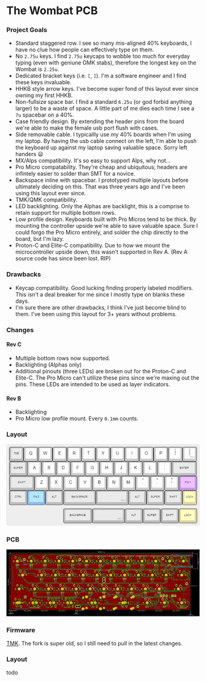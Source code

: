 # The Wombat PCB

### Project Goals

- Standard staggered row. I see so many mis-aligned 40% keyboards, I have no clue how people can effectively type on them.
- No `2.75u` keys. I find `2.75u` keycaps to wobble too much for everyday typing (even with geniune GMK stabs), therefore the longest key on the Wombat is `2.25u`.
- Dedicated bracket keys (i.e. `[`, `]`). I'm a software engineer and I find these keys invaluable.
- HHKB style arrow keys. I've become super fond of this layout ever since owning my first HHKB.
- Non-fullsize space bar. I find a standard `6.25u` (or god forbid anything larger) to be a waste of space. A little part of me dies each time I see a `7u` spacebar on a 40%.
- Case friendly design. By extending the header pins from the board we're able to make the female usb port flush with cases. 
- Side removable cable. I typicallly use my 40% boards when I'm using my laptop. By having the usb cable connect on the left, I'm able to push the keyboard up against my laptop saving valuable space. Sorry left handers :frowning:
- MX/Alps compatibility. It's so easy to support Alps, why not...
- Pro Micro compatability. They're cheap and ubiquitous; headers are infintely easier to solder than SMT for a novice.
- Backspace inline with spacebar. I prototyped multiple layouts before ultimately deciding on this. That was three years ago and I've been using this layout ever since.
- TMK/QMK compatibility.
- LED backlighting. Only the Alphas are backlight, this is a comprise to retain support for multiple bottom rows.
- Low profile design. Keyboards built with Pro Micros tend to be thick. By mounting the controller upside we're able to save valuable space. Sure I could forgo the Pro Micro entirely, and solder the chip directly to the board, but I'm lazy.
- Proton-C and Elite-C compatibility. Due to how we mount the microcontroller upside down, this wasn't supported in Rev A. (Rev A source code has since been lost. RIP)

### Drawbacks

- Keycap compatibility. Good lucking finding properly labeled modifiers. This isn't a deal breaker for me since I mostly type on blanks these days.
- I'm sure there are other drawbacks, I think I've just become blind to them. I've been using this layout for 3+ years without problems.

### Changes

#### Rev C

- Multiple bottom rows now supported.
- Backlighting (Alphas only)
- Additional pinouts (three LEDs) are broken out for the Proton-C and Elite-C. The Pro Micro can't utilize these pins since we're maxing out the pins. These LEDs are intended to be used as layer indicators.

#### Rev B

- Backlighting
- Pro Micro low profile mount. Every `0.1mm` counts.

### Layout

![Wombat Layout](img/wombat.png)

### PCB

![Back](img/wombat_pcb_back.png)

### Firmware

[TMK](https://github.com/egladman/wombat-tmk). The fork is super old, so I still need to pull in the latest changes.

### Layout

todo

